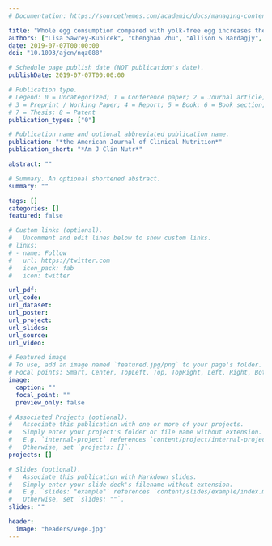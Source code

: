 ```yaml
---
# Documentation: https://sourcethemes.com/academic/docs/managing-content/

title: "Whole egg consumption compared with yolk-free egg increases the cholesterol efflux capacity of high-density lipoproteins in overweight, postmenopausal women."
authors: ["Lisa Sawrey-Kubicek", "Chenghao Zhu", "Allison S Bardagjy", "Christopher H Rhodes", "Romina Sacchi", "Jody M Randolph", "Francene M Steinberg", "Angela M Zivkovic"]
date: 2019-07-07T00:00:00
doi: "10.1093/ajcn/nqz088"

# Schedule page publish date (NOT publication's date).
publishDate: 2019-07-07T00:00:00

# Publication type.
# Legend: 0 = Uncategorized; 1 = Conference paper; 2 = Journal article;
# 3 = Preprint / Working Paper; 4 = Report; 5 = Book; 6 = Book section;
# 7 = Thesis; 8 = Patent
publication_types: ["0"]

# Publication name and optional abbreviated publication name.
publication: "*the American Journal of Clinical Nutrition*"
publication_short: "*Am J Clin Nutr*"

abstract: ""

# Summary. An optional shortened abstract.
summary: ""

tags: []
categories: []
featured: false

# Custom links (optional).
#   Uncomment and edit lines below to show custom links.
# links:
# - name: Follow
#   url: https://twitter.com
#   icon_pack: fab
#   icon: twitter

url_pdf:
url_code:
url_dataset:
url_poster:
url_project:
url_slides:
url_source:
url_video:

# Featured image
# To use, add an image named `featured.jpg/png` to your page's folder. 
# Focal points: Smart, Center, TopLeft, Top, TopRight, Left, Right, BottomLeft, Bottom, BottomRight.
image:
  caption: ""
  focal_point: ""
  preview_only: false

# Associated Projects (optional).
#   Associate this publication with one or more of your projects.
#   Simply enter your project's folder or file name without extension.
#   E.g. `internal-project` references `content/project/internal-project/index.md`.
#   Otherwise, set `projects: []`.
projects: []

# Slides (optional).
#   Associate this publication with Markdown slides.
#   Simply enter your slide deck's filename without extension.
#   E.g. `slides: "example"` references `content/slides/example/index.md`.
#   Otherwise, set `slides: ""`.
slides: ""

header:
  image: "headers/vege.jpg"
---
```

